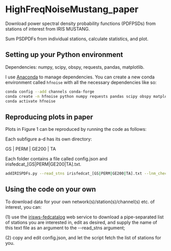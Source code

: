 # HighFreqNoiseMustang_paper
Download power spectral density probability functions (PDFPSDs) from stations of interest from IRIS MUSTANG.

Sum PSDPDFs from individual stations, calculate statistics, and plot.

## Setting up your Python environment
Dependencies: numpy, scipy, obspy, requests, pandas, matplotlib.

I use [Anaconda](https://www.anaconda.com/download/) to manage dependencies.  You can create a new conda environment called ```hfnoise``` with all the necessary dependencies like so:
```bash
conda config --add channels conda-forge
conda create -n hfnoise python numpy requests pandas scipy obspy matplotlib
conda activate hfnoise
```

## Reproducing plots in paper
Plots in Figure 1 can be reproduced by running the code as follows:

Each subfigure a-d has its own directory:

GS | PERM | GE200 | TA

Each folder contains a file called config.json and irisfedcat_[GS|PERM|GE200|TA].txt.

```bash
addIRISPDFs.py --read_stns irisfedcat_[GS|PERM|GE200|TA].txt --lnm_check --get_PDFs --calc_PDFs --plot_PDF
```

## Using the code on your own
To download data for your own network(s)/station(s)/channel(s) etc. of interest, you can:

(1) use the [irisws-fedcatalog](http://service.iris.edu/irisws/fedcatalog/1/) web service to download a pipe-separated list of stations you are interested in, edit as desired, and supply the name of this text file as an argument to the --read_stns argument;

(2) copy and edit config.json, and let the script fetch the list of stations for you.
